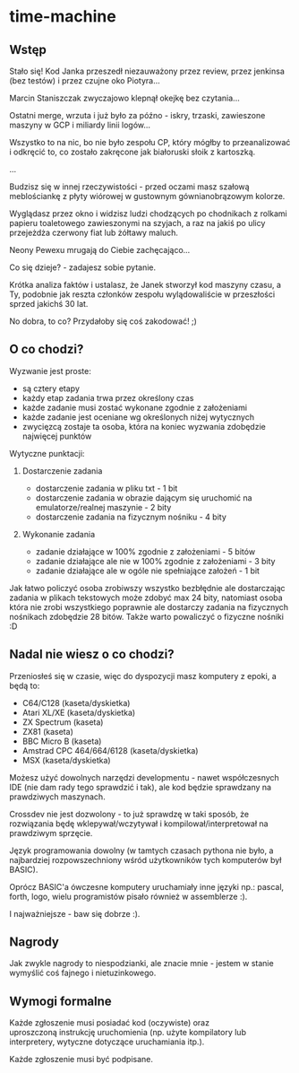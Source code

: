 # time-machine

## Wstęp

Stało się! Kod Janka przeszedł niezauważony przez review, przez jenkinsa (bez testów) i przez czujne oko Piotyra...

Marcin Staniszczak zwyczajowo klepnął okejkę bez czytania...

Ostatni merge, wrzuta i już było za późno - iskry, trzaski, zawieszone maszyny w GCP i miliardy linii logów...

Wszystko to na nic, bo nie było zespołu CP, który mógłby to przeanalizować i odkręcić to, co zostało zakręcone jak białoruski słoik z kartoszką.

...

Budzisz się w innej rzeczywistości - przed oczami masz szałową meblościankę z płyty wiórowej w gustownym gównianobrązowym kolorze.

Wyglądasz przez okno i widzisz ludzi chodzących po chodnikach z rolkami papieru toaletowego zawieszonymi na szyjach, a raz na jakiś po ulicy przejeżdża czerwony fiat lub żółtawy maluch.

Neony Pewexu mrugają do Ciebie zachęcająco...

Co się dzieje? - zadajesz sobie pytanie.

Krótka analiza faktów i ustalasz, że Janek stworzył kod maszyny czasu, a Ty, podobnie jak reszta członków zespołu wylądowaliście w przeszłości sprzed jakichś 30 lat.

No dobra, to co? Przydałoby się coś zakodować! ;)

## O co chodzi?

Wyzwanie jest proste:
 * są cztery etapy
 * każdy etap zadania trwa przez określony czas
 * każde zadanie musi zostać wykonane zgodnie z założeniami
 * każde zadanie jest oceniane wg określonych niżej wytycznych
 * zwycięzcą zostaje ta osoba, która na koniec wyzwania zdobędzie najwięcej punktów


Wytyczne punktacji:
1. Dostarczenie zadania
    * dostarczenie zadania w pliku txt - 1 bit
    * dostarczenie zadania w obrazie dającym się uruchomić na emulatorze/realnej maszynie - 2 bity
    * dostarczenie zadania na fizycznym nośniku - 4 bity
   
2. Wykonanie zadania
   * zadanie działające w 100% zgodnie z założeniami - 5 bitów
   * zadanie działające ale nie w 100% zgodnie z założeniami - 3 bity
   * zadanie działające ale w ogóle nie spełniające założeń - 1 bit
  
Jak łatwo policzyć osoba zrobiwszy wszystko bezbłędnie ale dostarczając zadania w plikach tekstowych może zdobyć max 24 bity, natomiast osoba która nie zrobi wszystkiego poprawnie ale dostarczy zadania na fizycznych nośnikach zdobędzie 28 bitów. Także warto powaliczyć o fizyczne nośniki :D

## Nadal nie wiesz o co chodzi?

Przeniosłeś się w czasie, więc do dyspozycji masz komputery z epoki, a będą to:
* C64/C128 (kaseta/dyskietka)
* Atari XL/XE (kaseta/dyskietka)
* ZX Spectrum (kaseta)
* ZX81 (kaseta)
* BBC Micro B (kaseta)
* Amstrad CPC 464/664/6128 (kaseta/dyskietka)
* MSX (kaseta/dyskietka)

Możesz użyć dowolnych narzędzi developmentu - nawet współczesnych IDE (nie dam rady tego sprawdzić i tak), ale kod będzie sprawdzany na prawdziwych maszynach.

Crossdev nie jest dozwolony - to już sprawdzę w taki sposób, że rozwiązania będę wklepywał/wczytywał i kompilował/interpretował na prawdziwym sprzęcie.

Język programowania dowolny (w tamtych czasach pythona nie było, a najbardziej rozpowszechniony wśród użytkowników tych komputerów był BASIC).

Oprócz BASIC'a ówczesne komputery uruchamiały inne języki np.: pascal, forth, logo, wielu programistów pisało również w assemblerze :).

I najważniejsze - baw się dobrze :).

## Nagrody

Jak zwykle nagrody to niespodzianki, ale znacie mnie - jestem w stanie wymyślić coś fajnego i nietuzinkowego.

## Wymogi formalne

Każde zgłoszenie musi posiadać kod (oczywiste) oraz uproszczoną instrukcję uruchomienia (np. użyte kompilatory lub interpretery, wytyczne dotyczące uruchamiania itp.).

Każde zgłoszenie musi być podpisane.
